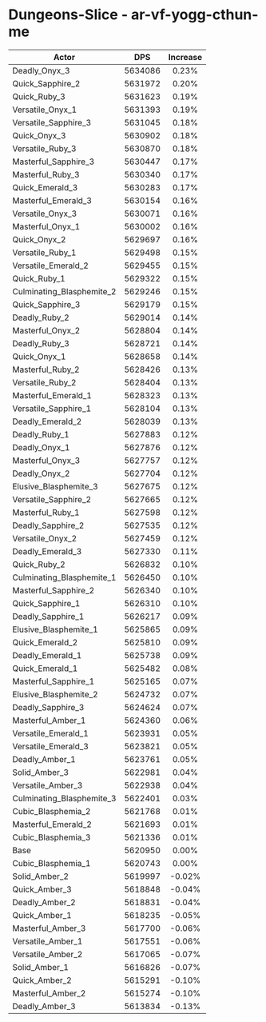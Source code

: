 # Dungeons-Slice - ar-vf-yogg-cthun-me
| Actor | DPS | Increase |
|---|:---:|:---:|
|Deadly_Onyx_3|5634086|0.23%|
|Quick_Sapphire_2|5631972|0.20%|
|Quick_Ruby_3|5631623|0.19%|
|Versatile_Onyx_1|5631393|0.19%|
|Versatile_Sapphire_3|5631045|0.18%|
|Quick_Onyx_3|5630902|0.18%|
|Versatile_Ruby_3|5630870|0.18%|
|Masterful_Sapphire_3|5630447|0.17%|
|Masterful_Ruby_3|5630340|0.17%|
|Quick_Emerald_3|5630283|0.17%|
|Masterful_Emerald_3|5630154|0.16%|
|Versatile_Onyx_3|5630071|0.16%|
|Masterful_Onyx_1|5630002|0.16%|
|Quick_Onyx_2|5629697|0.16%|
|Versatile_Ruby_1|5629498|0.15%|
|Versatile_Emerald_2|5629455|0.15%|
|Quick_Ruby_1|5629322|0.15%|
|Culminating_Blasphemite_2|5629246|0.15%|
|Quick_Sapphire_3|5629179|0.15%|
|Deadly_Ruby_2|5629014|0.14%|
|Masterful_Onyx_2|5628804|0.14%|
|Deadly_Ruby_3|5628721|0.14%|
|Quick_Onyx_1|5628658|0.14%|
|Masterful_Ruby_2|5628426|0.13%|
|Versatile_Ruby_2|5628404|0.13%|
|Masterful_Emerald_1|5628323|0.13%|
|Versatile_Sapphire_1|5628104|0.13%|
|Deadly_Emerald_2|5628039|0.13%|
|Deadly_Ruby_1|5627883|0.12%|
|Deadly_Onyx_1|5627876|0.12%|
|Masterful_Onyx_3|5627757|0.12%|
|Deadly_Onyx_2|5627704|0.12%|
|Elusive_Blasphemite_3|5627675|0.12%|
|Versatile_Sapphire_2|5627665|0.12%|
|Masterful_Ruby_1|5627598|0.12%|
|Deadly_Sapphire_2|5627535|0.12%|
|Versatile_Onyx_2|5627459|0.12%|
|Deadly_Emerald_3|5627330|0.11%|
|Quick_Ruby_2|5626832|0.10%|
|Culminating_Blasphemite_1|5626450|0.10%|
|Masterful_Sapphire_2|5626340|0.10%|
|Quick_Sapphire_1|5626310|0.10%|
|Deadly_Sapphire_1|5626217|0.09%|
|Elusive_Blasphemite_1|5625865|0.09%|
|Quick_Emerald_2|5625810|0.09%|
|Deadly_Emerald_1|5625738|0.09%|
|Quick_Emerald_1|5625482|0.08%|
|Masterful_Sapphire_1|5625165|0.07%|
|Elusive_Blasphemite_2|5624732|0.07%|
|Deadly_Sapphire_3|5624624|0.07%|
|Masterful_Amber_1|5624360|0.06%|
|Versatile_Emerald_1|5623931|0.05%|
|Versatile_Emerald_3|5623821|0.05%|
|Deadly_Amber_1|5623761|0.05%|
|Solid_Amber_3|5622981|0.04%|
|Versatile_Amber_3|5622938|0.04%|
|Culminating_Blasphemite_3|5622401|0.03%|
|Cubic_Blasphemia_2|5621768|0.01%|
|Masterful_Emerald_2|5621693|0.01%|
|Cubic_Blasphemia_3|5621336|0.01%|
|Base|5620950|0.00%|
|Cubic_Blasphemia_1|5620743|0.00%|
|Solid_Amber_2|5619997|-0.02%|
|Quick_Amber_3|5618848|-0.04%|
|Deadly_Amber_2|5618831|-0.04%|
|Quick_Amber_1|5618235|-0.05%|
|Masterful_Amber_3|5617700|-0.06%|
|Versatile_Amber_1|5617551|-0.06%|
|Versatile_Amber_2|5617065|-0.07%|
|Solid_Amber_1|5616826|-0.07%|
|Quick_Amber_2|5615291|-0.10%|
|Masterful_Amber_2|5615274|-0.10%|
|Deadly_Amber_3|5613834|-0.13%|
